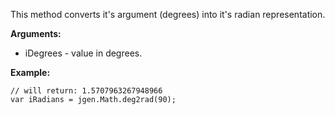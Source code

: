 This method converts it's argument (degrees) into it's radian representation.

**Arguments:**

  * iDegrees - value in degrees.

**Example:**

```
// will return: 1.5707963267948966
var iRadians = jgen.Math.deg2rad(90);
```